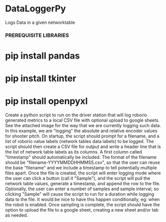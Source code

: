 # DataLoggerPy
Logs Data in a given networktable

### PREREQUISITE LIBRARIES ###

# pip install pandas
# pip install tkinter
# pip install openpyxl


Create a python script to run on the driver station that will log roborio generated metrics to a local CSV file with optional upload to google sheets.  See the attached image for the way that we are currently logging such data.  In this example, we are "logging" the absolute and relative encoder values for shooter pitch.
On startup, the script should prompt for a filename, and a list of roborio value labels (network tables data labels) to be logged.  The script should then create a CSV file for output and write a header line that is the list of network table labels as its columns.  A first column called "timestamp" should automatically be included.
The format of the filename should be "filename-YYYYMMDDHHMMSS.csv", so that the user can reuse the base "filename" and we include a timestamp to tell potentially multiple files apart.
Once the file is created, the script will enter logging mode where the user can click a button (call it "Sample"), and the script will pull the network table values, generate a timestamp, and append the row to the file.
Optionally, the user can enter a number of samples and sample interval, so clicking "Sample" will cause the script to run for a duration while logging data to the file.  It would be nice to have this happen conditionally, eg:  when the robot is enabled.
Once sampling is complete, the script should have the option to upload the file to a google sheet, creating a new sheet and/or tab as needed.
